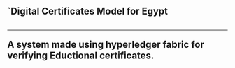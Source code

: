 <h2>`Digital Certificates Model for Egypt<h2/>
<hr>
A system made using hyperledger fabric for verifying Eductional certificates.
